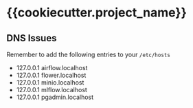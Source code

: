 # {{cookiecutter.project_name}}

## DNS Issues

Remember to add the following entries to your `/etc/hosts`

- 127.0.0.1 airflow.localhost
- 127.0.0.1 flower.localhost
- 127.0.0.1 minio.localhost
- 127.0.0.1 mlflow.localhost
- 127.0.0.1 pgadmin.localhost